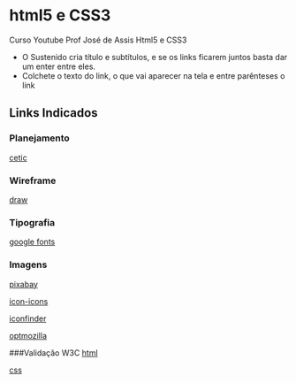 # html5 e CSS3
Curso Youtube Prof José de Assis Html5 e CSS3

* O Sustenido cria título e subtítulos, e se os links ficarem juntos basta dar um enter entre eles.
* Colchete o texto do link, o que vai aparecer na tela e entre parênteses o link

## Links Indicados
### Planejamento
[cetic](https://www.cetic.br/)
### Wireframe
[draw](https://app.diagrams.net/)
### Tipografia
[google fonts](https://fonts.google.com/)
### Imagens
[pixabay](https://pixabay.com/pt/)

[icon-icons](https://icon-icons.com/pt)

[iconfinder](https://www.iconfinder.com/)

[optmozilla](https://imagecompressor.com/pt)

###Validação W3C
[html](validator.w3.org)

[css](http://jigsaw.w3.org/css-validator/)
